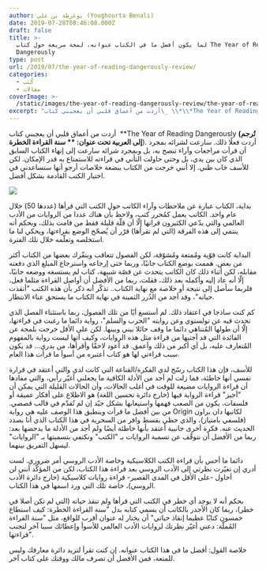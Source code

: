 ```yaml
---
author: يوغرطة بن علي (Youghourta Benali)
date: 2019-07-28T08:46:08.000Z
draft: false
title: >-
  لما يكون أفضل ما في الكتاب عنوانه، لمحة سريعة حول كتاب The Year of Reading
  Dangerously
type: post
url: /2019/07/the-year-of-reading-dangerously-review/
categories:
  - كُتب
  - مقالات
coverImage: >-
  /static/images/the-year-of-reading-dangerously-review/the-year-of-reading-dangerously.jpg
excerpt: "أردت من أعماق قلبي أن يعجبني كتاب\_ \\*\\*The Year of Reading Dangerously **(تُرجم إلى العربية تحت عنوان: \\*\\* سنة القراءة الخطرة**). أردت فعلًا ذلك. سارعت لشرائه بمجرد أن قرأت مراجعات وآراء تنصح به، بل وبمجرد شرائه سارعت إلى إنهاء الكتاب"
---
```

أردت من أعماق قلبي أن يعجبني كتاب  \*\*The Year of Reading Dangerously **(تُرجم إلى العربية تحت عنوان: \*\* سنة القراءة الخطرة**). أردت فعلًا ذلك. سارعت لشرائه بمجرد أن قرأت مراجعات وآراء تنصح به، بل وبمجرد شرائه سارعت إلى إنهاء الكتاب السابق الذي كان بين يدي، بل وحتى حاولت التأني في قراءته للاستمتاع به قدر الإمكان. لكن للأسف خاب ظني. إلا أنني خرجت من الكتاب ببضعة خلاصات أرجو أنها ستساعدني في اختيار الكتب القادمة بشكل أفضل.

![](/static/images/the-year-of-reading-dangerously-review/the-year-of-reading-dangerously.jpg)

بداية، الكتاب عبارة عن ملاحظات وآراء الكاتب حول الكتب التي قرأها (عددها 50) خلال عام واحد. الكاتب يعمل كمُحرر كتب، ولاحظ بأن هناك عددا من الروايات من الأدب العالمي والتي يدّعي الكثيرون قراتها إلّا أن قلّة قليلة فقط من قامت بذلك، وبحكم أنه ينتمي إلى هذه الفرقة (التي لم تقرأها) قرّر أن يُصحّح الوضع بقراءتها، ويحكي لنا ما استخلصه وتعلّمه خلال تلك الفترة.

البداية كانت قوّية ومُمتعة ومُشوّقة، لكن الفصول تتعاقب وينفّرك بعضها من الكتاب أكثر من بعض. هممت بوضع الكتاب جانبًا، وربما حتى إرجاعه واسترجاع المبلغ الذي دفعته مقابله، لكن أثناء ذلك كان الكاتب يتحدث عن قصّة شبيهة، كتاب لم يستسغه ووضعه جانبًا، إلّا أنه عاد إليه وأكمله بعد ذلك، فقلت، ربما من الأفضل أن أواصل القراءة مثلما فعل، فلربما سأصل إلى نتيجة أو خلاصة مع نهاية الكتاب.. تذكّر أنه ذكر بأن هذه الكتب "أنقذت حياته"، وقد أجد من الدُرر الثمينة في نهاية الكتاب ما يستحق عناء الانتظار.

كم كنت ساذجا في اعتقاد ذلك. لم أستسغ أيًا من تلك الفصول، ربما باستثناء الفصل الذي تحدث فيه عن تولستوي وعن روايته "الحرب والسلم"، رواية دائما ما رغبت في قراءتها، إلّا أن طولها المُتناهي دائما ما وقف حائلا بيني وبينها. لكن على الأقل خرجت بلمحة عن الفائدة التي قد أجنيها من قراءة مثل هذه الروايات، وكيف أنها ليست رواية بالمفهوم المُتعارف عليه، بل أي أكبر من ذلك وأعمق. قد أعود لاحقًا وأقرأها، من يدري… قد يكون سبب قراءتي لها هو كتاب أعتبره من أسوأ ما قرأت هذا العام.

للأسف، فإن هذا الكتاب رسّخ لدي الفكرة/القناعة التي كانت لدي والتي أعتقد في قرارة نفسي أنها خاطئة، فما زلت لم أجد من الأدلة الكافية ما يجعلني أغيّر رأيي، والتي مفادها أن قراءة الروايات مضيعة للوقت في أغلب الحالات، وأن الحالات القليلة التي يمكن أن "أجيز" قراءة الرواية فيها (خارج دائرة تحسين اللغة) هو الاطلاع على أفكار عميقة أو فلسفات، يكون من الصعب فهمها واستيعابها بشكل جيّد إن لم تُقدّم في قالب قصصي. من بين أفضل ما قرأت وينطبق هذا الوصف عليه هي رواية Origin لكاتبها دان براون (فلسفي بامتياز)، والذي حظي بقسط وافر من السخرية في هذا الكتاب الذي أنا بصدد الحديث عنه. فكرة أخرى جانبية أعتقد بأنها خاطئة أيضًا ولم أجد من الأدلة ما يدحضها بعد: ربما من الأفضل أن نتوقّف عن تسمية الروايات بـ "الكتب" ونكتفي بتسميتها بـ "الروايات" ليسهل التفريق بينهما.

دائما ما أحس بأن قراءة الكتب الكلاسيكية وخاصة الأدب الروسي أمر ضروري. لست أدري إن تغيّرت نظرتي إلى الأدب الروسي بعد قراءة هذا الكتاب، لكن من المؤكّد أنني لن أحاول -على الأقل في المدى القصير- قراءة روايات كلاسيكية (خارج دائرة الأدب الروسي)، خاصة تلك التي ورد اسمها في هذا الكتاب.

بحكم أنه لا يوجد أي خطر في الكتب التي قرأها ولم تنقذ حياته (التي لم تكن أصلا في خطر)، ربما كان الأجدر بالكاتب أن يسمي كتابه بدل "سنة القراءة الخطرة: كيف استطاع خمسون كتابًا عظيما إنقاذ حياتي" أن يختار له عنوان أقرب للواقع، مثل "سنة القراءة المُملّة: دعني أغيّر نظرتك لروايات الأدب العالمي للأسوأ وإعطائك سببا آخر لتجنب قراءتها".

خلاصة القول: أفضل ما في هذا الكتاب عنوانه. إن كنت تقرأ لتزيد دائرة معارفك وليس للمتعة، فمن الأفضل أن تصرف مالك ووقتك على كتاب آخر.

